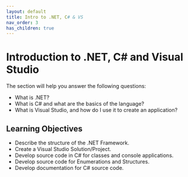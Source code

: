 ```yaml
---
layout: default
title: Intro to .NET, C# & VS
nav_order: 3
has_children: true
---
```


# Introduction to .NET, C# and Visual Studio

The section will help you answer the following questions:

* What is .NET? 
* What is C# and what are the basics of the language?
* What is Visual Studio, and how do I use it to create an application?

## Learning Objectives

* Describe the structure of the .NET Framework. 
* Create a Visual Studio Solution/Project.
* Develop source code in C# for classes and console applications.
* Develop source code for Enumerations and Structures.
* Develop documentation for C# source code.